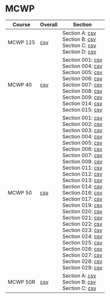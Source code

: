 # MCWP

| Course | Overall | Section |
| ------ | ------- | ------- |
| MCWP 125 | [csv](https://github.com/UCSD-Historical-Enrollment-Data/2024Spring/blob/main/overall/MCWP%20125.csv) | Section A: [csv](https://github.com/UCSD-Historical-Enrollment-Data/2024Spring/blob/main/section/MCWP%20125_A.csv)<br>Section B: [csv](https://github.com/UCSD-Historical-Enrollment-Data/2024Spring/blob/main/section/MCWP%20125_B.csv)<br>Section C: [csv](https://github.com/UCSD-Historical-Enrollment-Data/2024Spring/blob/main/section/MCWP%20125_C.csv)<br>Section D: [csv](https://github.com/UCSD-Historical-Enrollment-Data/2024Spring/blob/main/section/MCWP%20125_D.csv) |
| MCWP 40 | [csv](https://github.com/UCSD-Historical-Enrollment-Data/2024Spring/blob/main/overall/MCWP%2040.csv) | Section 001: [csv](https://github.com/UCSD-Historical-Enrollment-Data/2024Spring/blob/main/section/MCWP%2040_001.csv)<br>Section 004: [csv](https://github.com/UCSD-Historical-Enrollment-Data/2024Spring/blob/main/section/MCWP%2040_004.csv)<br>Section 005: [csv](https://github.com/UCSD-Historical-Enrollment-Data/2024Spring/blob/main/section/MCWP%2040_005.csv)<br>Section 006: [csv](https://github.com/UCSD-Historical-Enrollment-Data/2024Spring/blob/main/section/MCWP%2040_006.csv)<br>Section 007: [csv](https://github.com/UCSD-Historical-Enrollment-Data/2024Spring/blob/main/section/MCWP%2040_007.csv)<br>Section 008: [csv](https://github.com/UCSD-Historical-Enrollment-Data/2024Spring/blob/main/section/MCWP%2040_008.csv)<br>Section 009: [csv](https://github.com/UCSD-Historical-Enrollment-Data/2024Spring/blob/main/section/MCWP%2040_009.csv)<br>Section 014: [csv](https://github.com/UCSD-Historical-Enrollment-Data/2024Spring/blob/main/section/MCWP%2040_014.csv)<br>Section 015: [csv](https://github.com/UCSD-Historical-Enrollment-Data/2024Spring/blob/main/section/MCWP%2040_015.csv) |
| MCWP 50 | [csv](https://github.com/UCSD-Historical-Enrollment-Data/2024Spring/blob/main/overall/MCWP%2050.csv) | Section 001: [csv](https://github.com/UCSD-Historical-Enrollment-Data/2024Spring/blob/main/section/MCWP%2050_001.csv)<br>Section 002: [csv](https://github.com/UCSD-Historical-Enrollment-Data/2024Spring/blob/main/section/MCWP%2050_002.csv)<br>Section 003: [csv](https://github.com/UCSD-Historical-Enrollment-Data/2024Spring/blob/main/section/MCWP%2050_003.csv)<br>Section 004: [csv](https://github.com/UCSD-Historical-Enrollment-Data/2024Spring/blob/main/section/MCWP%2050_004.csv)<br>Section 005: [csv](https://github.com/UCSD-Historical-Enrollment-Data/2024Spring/blob/main/section/MCWP%2050_005.csv)<br>Section 006: [csv](https://github.com/UCSD-Historical-Enrollment-Data/2024Spring/blob/main/section/MCWP%2050_006.csv)<br>Section 007: [csv](https://github.com/UCSD-Historical-Enrollment-Data/2024Spring/blob/main/section/MCWP%2050_007.csv)<br>Section 008: [csv](https://github.com/UCSD-Historical-Enrollment-Data/2024Spring/blob/main/section/MCWP%2050_008.csv)<br>Section 011: [csv](https://github.com/UCSD-Historical-Enrollment-Data/2024Spring/blob/main/section/MCWP%2050_011.csv)<br>Section 012: [csv](https://github.com/UCSD-Historical-Enrollment-Data/2024Spring/blob/main/section/MCWP%2050_012.csv)<br>Section 013: [csv](https://github.com/UCSD-Historical-Enrollment-Data/2024Spring/blob/main/section/MCWP%2050_013.csv)<br>Section 014: [csv](https://github.com/UCSD-Historical-Enrollment-Data/2024Spring/blob/main/section/MCWP%2050_014.csv)<br>Section 016: [csv](https://github.com/UCSD-Historical-Enrollment-Data/2024Spring/blob/main/section/MCWP%2050_016.csv)<br>Section 017: [csv](https://github.com/UCSD-Historical-Enrollment-Data/2024Spring/blob/main/section/MCWP%2050_017.csv)<br>Section 019: [csv](https://github.com/UCSD-Historical-Enrollment-Data/2024Spring/blob/main/section/MCWP%2050_019.csv)<br>Section 020: [csv](https://github.com/UCSD-Historical-Enrollment-Data/2024Spring/blob/main/section/MCWP%2050_020.csv)<br>Section 021: [csv](https://github.com/UCSD-Historical-Enrollment-Data/2024Spring/blob/main/section/MCWP%2050_021.csv)<br>Section 022: [csv](https://github.com/UCSD-Historical-Enrollment-Data/2024Spring/blob/main/section/MCWP%2050_022.csv)<br>Section 023: [csv](https://github.com/UCSD-Historical-Enrollment-Data/2024Spring/blob/main/section/MCWP%2050_023.csv)<br>Section 024: [csv](https://github.com/UCSD-Historical-Enrollment-Data/2024Spring/blob/main/section/MCWP%2050_024.csv)<br>Section 025: [csv](https://github.com/UCSD-Historical-Enrollment-Data/2024Spring/blob/main/section/MCWP%2050_025.csv)<br>Section 026: [csv](https://github.com/UCSD-Historical-Enrollment-Data/2024Spring/blob/main/section/MCWP%2050_026.csv)<br>Section 027: [csv](https://github.com/UCSD-Historical-Enrollment-Data/2024Spring/blob/main/section/MCWP%2050_027.csv)<br>Section 028: [csv](https://github.com/UCSD-Historical-Enrollment-Data/2024Spring/blob/main/section/MCWP%2050_028.csv)<br>Section 029: [csv](https://github.com/UCSD-Historical-Enrollment-Data/2024Spring/blob/main/section/MCWP%2050_029.csv) |
| MCWP 50R | [csv](https://github.com/UCSD-Historical-Enrollment-Data/2024Spring/blob/main/overall/MCWP%2050R.csv) | Section A: [csv](https://github.com/UCSD-Historical-Enrollment-Data/2024Spring/blob/main/section/MCWP%2050R_A.csv)<br>Section B: [csv](https://github.com/UCSD-Historical-Enrollment-Data/2024Spring/blob/main/section/MCWP%2050R_B.csv)<br>Section C: [csv](https://github.com/UCSD-Historical-Enrollment-Data/2024Spring/blob/main/section/MCWP%2050R_C.csv) |
